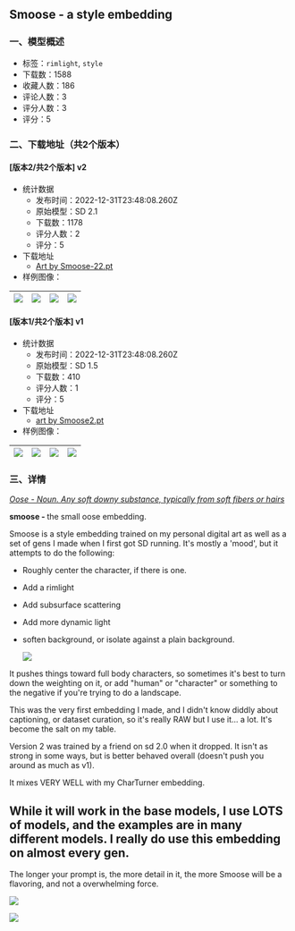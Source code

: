 ## Smoose - a style embedding
### 一、模型概述

- 标签：`rimlight`, `style`
- 下载数：1588
- 收藏人数：186
- 评论人数：3
- 评分人数：3
- 评分：5

### 二、下载地址（共2个版本）

#### [版本2/共2个版本] v2

- 统计数据
  - 发布时间：2022-12-31T23:48:08.260Z
  - 原始模型：SD 2.1
  - 下载数：1178
  - 评分人数：2
  - 评分：5
- 下载地址
  - [Art by Smoose-22.pt](https://civitai.com/api/download/models/4042)
- 样例图像：

| <img src="https://image.civitai.com/xG1nkqKTMzGDvpLrqFT7WA/38c09c85-6b1d-43cf-7c17-b1b251cd2100/width=450/25243.jpeg" /> | <img src="https://image.civitai.com/xG1nkqKTMzGDvpLrqFT7WA/3694ffe8-f795-4e9f-910a-2b81d065d400/width=450/25242.jpeg" /> | <img src="https://image.civitai.com/xG1nkqKTMzGDvpLrqFT7WA/a3fc4427-e46d-4c8a-243a-90c6ba798300/width=450/25241.jpeg" /> | <img src="https://image.civitai.com/xG1nkqKTMzGDvpLrqFT7WA/669f2dc8-3f91-4897-8c61-c25a5b7be200/width=450/25240.jpeg" /> |
| ---- | ---- | ---- | ---- |

#### [版本1/共2个版本] v1

- 统计数据
  - 发布时间：2022-12-31T23:48:08.260Z
  - 原始模型：SD 1.5
  - 下载数：410
  - 评分人数：1
  - 评分：5
- 下载地址
  - [art by Smoose2.pt](https://civitai.com/api/download/models/3822)
- 样例图像：

| <img src="https://image.civitai.com/xG1nkqKTMzGDvpLrqFT7WA/8e0b69a1-268a-400a-ab0b-8658700a2100/width=450/24400.jpeg" /> | <img src="https://image.civitai.com/xG1nkqKTMzGDvpLrqFT7WA/293ebf2d-16cd-4b8f-54a1-7a110437ba00/width=450/24415.jpeg" /> | <img src="https://image.civitai.com/xG1nkqKTMzGDvpLrqFT7WA/abd8ed43-7f23-4833-331f-5ca2727be900/width=450/24414.jpeg" /> | <img src="https://image.civitai.com/xG1nkqKTMzGDvpLrqFT7WA/adfe7b6b-2b91-4a3e-09e0-4fdbd2edee00/width=450/24413.jpeg" /> |
| ---- | ---- | ---- | ---- |


### 三、详情
<p><a target="_blank" rel="ugc" href="https://www.wordhippo.com/what-is/another-word-for/oose.html#C0-1"><em>Oose - Noun. </em></a><a target="_blank" rel="ugc" href="https://www.wordhippo.com/what-is/another-word-for/oose.html#C0-2"><em>Any soft downy substance, typically from soft fibers or hairs</em></a></p><p><strong>smoose - </strong> the small oose embedding.</p><p>Smoose is a style embedding trained on my personal digital art as well as a set of gens I made when I first got SD running. It's mostly a 'mood', but it attempts to do the following:</p><ul><li><p>Roughly center the character, if there is one.</p></li><li><p>Add a rimlight</p></li><li><p>Add subsurface scattering</p></li><li><p>Add more dynamic light</p></li><li><p>soften background, or isolate against a plain background.</p><img src="https://imagecache.civitai.com/xG1nkqKTMzGDvpLrqFT7WA/ffd10ad4-9fa2-46fb-a574-5ee167104300/width=525" /></li></ul><p>It pushes things toward full body characters, so sometimes it's best to turn down the weighting on it, or add "human" or "character" or something to the negative if you're trying to do a landscape. </p><p>This was the very first embedding I made, and I didn't know diddly about captioning, or dataset curation, so it's really RAW but I use it... a lot. It's become the salt on my table.</p><p>Version 2 was trained by a friend on sd 2.0 when it dropped. It isn't as strong in some ways, but is better behaved overall (doesn't push you around as much as v1).</p><p>It mixes VERY WELL with my CharTurner embedding. </p><h2>While it will work in the base models, I use LOTS of models, and the examples are in many different models. I really do use this embedding on almost every gen. </h2><p>The longer your prompt is, the more detail in it, the more Smoose will be a flavoring, and not a overwhelming force. </p><img src="https://imagecache.civitai.com/xG1nkqKTMzGDvpLrqFT7WA/d05f15de-ed00-412d-9597-02482df69100/width=525" /><p></p><img src="https://imagecache.civitai.com/xG1nkqKTMzGDvpLrqFT7WA/4fad88dd-96f3-43e9-201a-bd6a1584b600/width=525" />